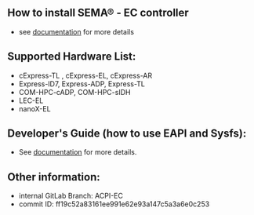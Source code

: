 
## How to install SEMA® - EC controller
* see [documentation](https://adlinktech.github.io/sema/HowToInstallonLinux.html) for more details

## Supported Hardware List:
* cExpress-TL , cExpress-EL, cExpress-AR
* Express-ID7, Express-ADP, Express-TL
* COM-HPC-cADP, COM-HPC-sIDH
* LEC-EL
* nanoX-EL

## Developer's Guide (how to use EAPI and Sysfs): 
* See [documentation](https://adlinktech.github.io/sema/DeveloperGuide.html) for more details.

   
## Other information:
* internal GitLab Branch: ACPI-EC
* commit ID: ff19c52a83161ee991e62e93a147c5a3a6e0c253

